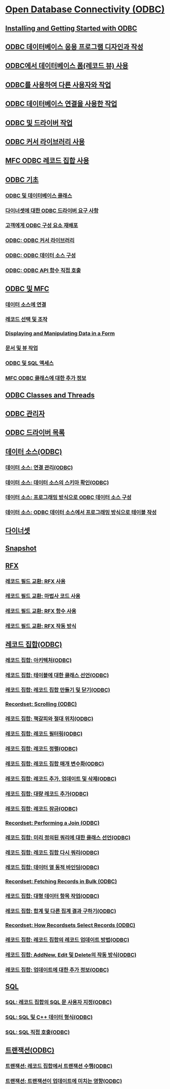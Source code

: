 # [Open Database Connectivity (ODBC)](TocOutOfQuery)
## [Installing and Getting Started with ODBC](TocOutOfQuery)
## [ODBC 데이터베이스 응용 프로그램 디자인과 작성](design-and-create-an-odbc-database-application.md)
## [ODBC에서 데이터베이스 폼(레코드 뷰) 사용](use-database-forms-record-views-with-odbc.md)
## [ODBC를 사용하여 다른 사용자와 작업](use-odbc-to-work-with-other-users.md)
## [ODBC 데이터베이스 연결을 사용한 작업](work-with-odbc-database-connections.md)
## [ODBC 및 드라이버 작업](work-with-odbc-and-drivers.md)
## [ODBC 커서 라이브러리 사용](use-the-odbc-cursor-library.md)
## [MFC ODBC 레코드 집합 사용](use-mfc-odbc-recordsets.md)
## [ODBC 기초](odbc-basics.md)
### [ODBC 및 데이터베이스 클래스](odbc-and-the-database-classes.md)
### [다이너셋에 대한 ODBC 드라이버 요구 사항](odbc-driver-requirements-for-dynasets.md)
### [고객에게 ODBC 구성 요소 재배포](redistributing-odbc-components-to-your-customers.md)
### [ODBC: ODBC 커서 라이브러리](odbc-the-odbc-cursor-library.md)
### [ODBC: ODBC 데이터 소스 구성](odbc-configuring-an-odbc-data-source.md)
### [ODBC: ODBC API 함수 직접 호출](odbc-calling-odbc-api-functions-directly.md)
## [ODBC 및 MFC](odbc-and-mfc.md)
### [데이터 소스에 연결](connecting-to-a-data-source.md)
### [레코드 선택 및 조작](selecting-and-manipulating-records.md)
### [Displaying and Manipulating Data in a Form](TocOutOfQuery)
### [문서 및 뷰 작업](working-with-documents-and-views.md)
### [ODBC 및 SQL 액세스](access-to-odbc-and-sql.md)
### [MFC ODBC 클래스에 대한 추가 정보](further-reading-about-the-mfc-odbc-classes.md)
## [ODBC Classes and Threads](TocOutOfQuery)
## [ODBC 관리자](odbc-administrator.md)
## [ODBC 드라이버 목록](odbc-driver-list.md)
## [데이터 소스(ODBC)](data-source-odbc.md)
### [데이터 소스: 연결 관리(ODBC)](data-source-managing-connections-odbc.md)
### [데이터 소스: 데이터 소스의 스키마 확인(ODBC)](data-source-determining-the-schema-of-the-data-source-odbc.md)
### [데이터 소스: 프로그래밍 방식으로 ODBC 데이터 소스 구성](data-source-programmatically-configuring-an-odbc-data-source.md)
### [데이터 소스: ODBC 데이터 소스에서 프로그래밍 방식으로 테이블 작성](data-source-programmatically-creating-a-table-in-an-odbc-data-source.md)
## [다이너셋](dynaset.md)
## [Snapshot](TocOutOfQuery)
## [RFX](record-field-exchange-rfx.md)
### [레코드 필드 교환: RFX 사용](record-field-exchange-using-rfx.md)
### [레코드 필드 교환: 마법사 코드 사용](record-field-exchange-working-with-the-wizard-code.md)
### [레코드 필드 교환: RFX 함수 사용](record-field-exchange-using-the-rfx-functions.md)
### [레코드 필드 교환: RFX 작동 방식](record-field-exchange-how-rfx-works.md)
## [레코드 집합(ODBC)](recordset-odbc.md)
### [레코드 집합: 아키텍처(ODBC)](recordset-architecture-odbc.md)
### [레코드 집합: 테이블에 대한 클래스 선언(ODBC)](recordset-declaring-a-class-for-a-table-odbc.md)
### [레코드 집합: 레코드 집합 만들기 및 닫기(ODBC)](recordset-creating-and-closing-recordsets-odbc.md)
### [Recordset: Scrolling (ODBC)](TocOutOfQuery)
### [레코드 집합: 책갈피와 절대 위치(ODBC)](recordset-bookmarks-and-absolute-positions-odbc.md)
### [레코드 집합: 레코드 필터링(ODBC)](recordset-filtering-records-odbc.md)
### [레코드 집합: 레코드 정렬(ODBC)](recordset-sorting-records-odbc.md)
### [레코드 집합: 레코드 집합 매개 변수화(ODBC)](recordset-parameterizing-a-recordset-odbc.md)
### [레코드 집합: 레코드 추가, 업데이트 및 삭제(ODBC)](recordset-adding-updating-and-deleting-records-odbc.md)
### [레코드 집합: 대량 레코드 추가(ODBC)](recordset-adding-records-in-bulk-odbc.md)
### [레코드 집합: 레코드 잠금(ODBC)](recordset-locking-records-odbc.md)
### [Recordset: Performing a Join (ODBC)](TocOutOfQuery)
### [레코드 집합: 미리 정의된 쿼리에 대한 클래스 선언(ODBC)](recordset-declaring-a-class-for-a-predefined-query-odbc.md)
### [레코드 집합: 레코드 집합 다시 쿼리(ODBC)](recordset-requerying-a-recordset-odbc.md)
### [레코드 집합: 데이터 열 동적 바인딩(ODBC)](recordset-dynamically-binding-data-columns-odbc.md)
### [Recordset: Fetching Records in Bulk (ODBC)](TocOutOfQuery)
### [레코드 집합: 대형 데이터 항목 작업(ODBC)](recordset-working-with-large-data-items-odbc.md)
### [레코드 집합: 합계 및 다른 집계 결과 구하기(ODBC)](recordset-obtaining-sums-and-other-aggregate-results-odbc.md)
### [Recordset: How Recordsets Select Records (ODBC)](TocOutOfQuery)
### [레코드 집합: 레코드 집합의 레코드 업데이트 방법(ODBC)](recordset-how-recordsets-update-records-odbc.md)
### [레코드 집합: AddNew, Edit 및 Delete의 작동 방식(ODBC)](recordset-how-addnew-edit-and-delete-work-odbc.md)
### [레코드 집합: 업데이트에 대한 추가 정보(ODBC)](recordset-more-about-updates-odbc.md)
## [SQL](sql.md)
### [SQL: 레코드 집합의 SQL 문 사용자 지정(ODBC)](sql-customizing-your-recordset’s-sql-statement-odbc.md)
### [SQL: SQL 및 C++ 데이터 형식(ODBC)](sql-sql-and-cpp-data-types-odbc.md)
### [SQL: SQL 직접 호출(ODBC)](sql-making-direct-sql-calls-odbc.md)
## [트랜잭션(ODBC)](transaction-odbc.md)
### [트랜잭션: 레코드 집합에서 트랜잭션 수행(ODBC)](transaction-performing-a-transaction-in-a-recordset-odbc.md)
### [트랜잭션: 트랜잭션이 업데이트에 미치는 영향(ODBC)](transaction-how-transactions-affect-updates-odbc.md)
